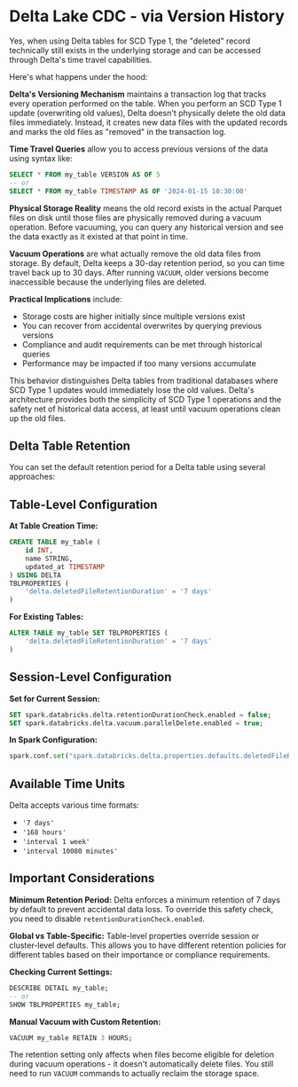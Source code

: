 # Delta Lake CDC - via Version History
Yes, when using Delta tables for SCD Type 1, the "deleted" record technically still exists in the underlying storage and can be accessed through Delta's time travel capabilities.

Here's what happens under the hood:

**Delta's Versioning Mechanism** maintains a transaction log that tracks every operation performed on the table. When you perform an SCD Type 1 update (overwriting old values), Delta doesn't physically delete the old data files immediately. Instead, it creates new data files with the updated records and marks the old files as "removed" in the transaction log.

**Time Travel Queries** allow you to access previous versions of the data using syntax like:
```sql
SELECT * FROM my_table VERSION AS OF 5
-- or
SELECT * FROM my_table TIMESTAMP AS OF '2024-01-15 10:30:00'
```

**Physical Storage Reality** means the old record exists in the actual Parquet files on disk until those files are physically removed during a vacuum operation. Before vacuuming, you can query any historical version and see the data exactly as it existed at that point in time.

**Vacuum Operations** are what actually remove the old data files from storage. By default, Delta keeps a 30-day retention period, so you can time travel back up to 30 days. After running `VACUUM`, older versions become inaccessible because the underlying files are deleted.

**Practical Implications** include:
- Storage costs are higher initially since multiple versions exist
- You can recover from accidental overwrites by querying previous versions
- Compliance and audit requirements can be met through historical queries
- Performance may be impacted if too many versions accumulate

This behavior distinguishes Delta tables from traditional databases where SCD Type 1 updates would immediately lose the old values. Delta's architecture provides both the simplicity of SCD Type 1 operations and the safety net of historical data access, at least until vacuum operations clean up the old files.

## Delta Table Retention
You can set the default retention period for a Delta table using several approaches:

## Table-Level Configuration

**At Table Creation Time:**
```sql
CREATE TABLE my_table (
    id INT,
    name STRING,
    updated_at TIMESTAMP
) USING DELTA
TBLPROPERTIES (
    'delta.deletedFileRetentionDuration' = '7 days'
)
```

**For Existing Tables:**
```sql
ALTER TABLE my_table SET TBLPROPERTIES (
    'delta.deletedFileRetentionDuration' = '7 days'
)
```

## Session-Level Configuration

**Set for Current Session:**
```sql
SET spark.databricks.delta.retentionDurationCheck.enabled = false;
SET spark.databricks.delta.vacuum.parallelDelete.enabled = true;
```

**In Spark Configuration:**
```python
spark.conf.set("spark.databricks.delta.properties.defaults.deletedFileRetentionDuration", "7 days")
```

## Available Time Units

Delta accepts various time formats:
- `'7 days'`
- `'168 hours'` 
- `'interval 1 week'`
- `'interval 10080 minutes'`

## Important Considerations

**Minimum Retention Period:** Delta enforces a minimum retention of 7 days by default to prevent accidental data loss. To override this safety check, you need to disable `retentionDurationCheck.enabled`.

**Global vs Table-Specific:** Table-level properties override session or cluster-level defaults. This allows you to have different retention policies for different tables based on their importance or compliance requirements.

**Checking Current Settings:**
```sql
DESCRIBE DETAIL my_table;
-- or
SHOW TBLPROPERTIES my_table;
```

**Manual Vacuum with Custom Retention:**
```sql
VACUUM my_table RETAIN 3 HOURS;
```

The retention setting only affects when files become eligible for deletion during vacuum operations - it doesn't automatically delete files. You still need to run `VACUUM` commands to actually reclaim the storage space.

